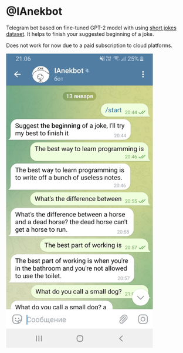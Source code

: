 # @IAnekbot

Telegram bot based on fine-tuned GPT-2 model with using [short jokes dataset](https://www.kaggle.com/datasets/abhinavmoudgil95/short-jokes).
It helps to finish your suggested beginning of a joke.

Does not work for now due to a paid subscription to cloud platforms.

<img src="https://github.com/kbayazitov/IAnekbot/blob/master/example.jpg" width="400" height="800">

